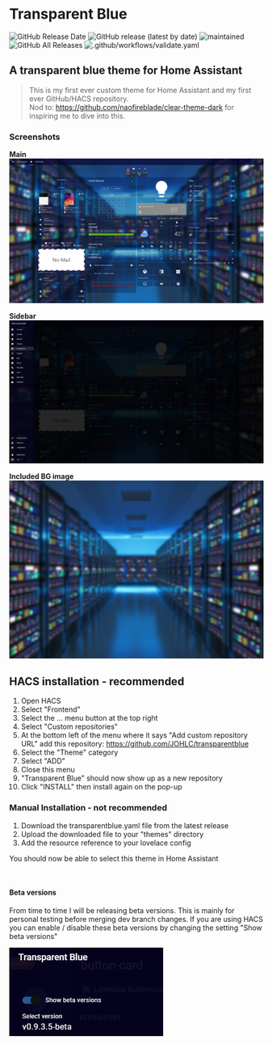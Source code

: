 # Transparent Blue
<img alt="GitHub Release Date" src="https://img.shields.io/github/release-date/johlc/transparentblue"> ![GitHub release (latest by date)](https://img.shields.io/github/v/release/johlc/transparentblue?label=Version&style=flat-square&labelColor=2ea9f4&color=1473ae)
 ![maintained](https://img.shields.io/maintenance/yes/2020.svg?style=flat-square&labelColor=2ea9f4&color=1473ae) ![GitHub All Releases](https://img.shields.io/github/downloads/johlc/transparentblue/total?&label=Total%20Downloads&style=flat-square&labelColor=2ea9f4&color=1473ae) ![.github/workflows/validate.yaml](https://github.com/JOHLC/transparentblue/workflows/.github/workflows/validate.yaml/badge.svg)

## A transparent blue theme for Home Assistant 
> This is my first ever custom theme for Home Assistant and my first ever GitHub/HACS repository.<br /> 
Nod to: https://github.com/naofireblade/clear-theme-dark for inspiring me to dive into this.

### Screenshots
**Main**<br />
<img src="https://raw.githubusercontent.com/JOHLC/transparentblue/main/images/latestsc1.png" alt="Screenshot 1" width="1000">

**Sidebar**<br />
<img src="https://raw.githubusercontent.com/JOHLC/transparentblue/main/images/latestsc2.png" alt="Screenshot 1" width="1000">

**Included BG image**<br />
<img src="https://github.com/JOHLC/transparentblue/blob/main/images/backgroundblur.jpg?raw=true" alt="Screenshot 1" width="800">

## HACS installation - recommended<br /> 
1. Open HACS
2. Select "Frontend"
3. Select the ... menu button at the top right
4. Select "Custom repositories"
5. At the bottom left of the menu where it says "Add custom repository URL" add this repository: https://github.com/JOHLC/transparentblue
6. Select the "Theme" category
7. Select "ADD"
8. Close this menu
9. "Transparent Blue" should now show up as a new repository
10. Click "INSTALL" then install again on the pop-up

### Manual Installation - not recommended<br /> 
1. Download the transparentblue.yaml file from the latest release
2. Upload the downloaded file to your "themes" directory
3. Add the resource reference to your lovelace config

You should now be able to select this theme in Home Assistant

<br />

#### Beta versions
From time to time I will be releasing beta versions. This is mainly for personal testing before merging dev branch changes. If you are using HACS you can enable / disable these beta versions by changing the setting "Show beta versions"<br /> 

<img src="https://github.com/JOHLC/transparentblue/blob/main/images/hacsbeta.png?raw=true" alt="hacs beta" >
<br />
